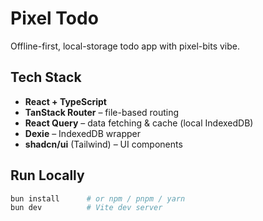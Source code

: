 # Pixel Todo

Offline-first, local-storage todo app with pixel-bits vibe.

## Tech Stack

- **React + TypeScript**
- **TanStack Router** – file-based routing
- **React Query** – data fetching & cache (local IndexedDB)
- **Dexie** – IndexedDB wrapper
- **shadcn/ui** (Tailwind) – UI components

## Run Locally

```bash
bun install      # or npm / pnpm / yarn
bun dev          # Vite dev server

```
